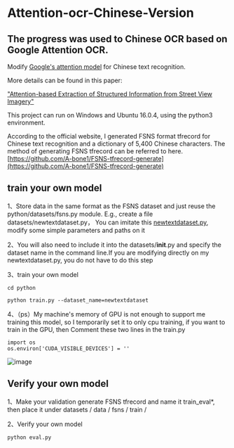 # Attention-ocr-Chinese-Version
## The progress was used to  Chinese OCR based on Google Attention OCR. 
Modify [Google's attention model](https://github.com/tensorflow/models/tree/master/research/attention_ocr) for Chinese text recognition.

More details can be found in this paper:

["Attention-based Extraction of Structured Information from Street View Imagery"](https://arxiv.org/abs/1704.03549)

This project can run on Windows and Ubuntu 16.0.4, using the python3 environment.

According to the official website, I generated FSNS format tfrecord for Chinese text recognition and a dictionary of 5,400 Chinese characters. The method of generating FSNS tfrecord can be referred to here.[https://github.com/A-bone1/FSNS-tfrecord-generate](https://github.com/A-bone1/FSNS-tfrecord-generate)

## train your own model


1、Store data in the same format as the FSNS dataset and just reuse the python/datasets/fsns.py module. E.g., create a file datasets/newtextdataset.py， You can imitate this [newtextdataset.py](https://github.com/A-bone1/Attention-ocr-Chinese-Version/blob/master/python/datasets/newtextdataset.py), modify some simple parameters and paths on it

2、You will also need to include it into the datasets/__init__.py and specify the dataset name in the command line.If you are modifying directly on my newtextdataset.py, you do not have to do this step

3、train your own model
```
cd python

python train.py --dataset_name=newtextdataset
  ```
4、（ps）My machine's memory of GPU is not enough to support me training this model, so I temporarily set it to only cpu training, if you want to train in the GPU, then Comment these two lines in the train.py
```
import os
os.environ['CUDA_VISIBLE_DEVICES'] = ''
```
![image](https://github.com/A-bone1/Attention-ocr-Chinese-Version/blob/master/images/%E6%8D%9F%E5%A4%B1%E5%87%BD%E6%95%B0%E5%A4%A7%E5%9B%BE.jpg)

## Verify your own model
1、Make your validation generate FSNS tfrecord and name it train_eval*, then place it under datasets / data / fsns / train /

2、Verify your own model
```
python eval.py
```
